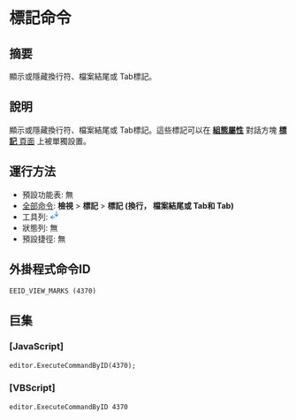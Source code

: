 # 標記命令

## 摘要

顯示或隱藏換行符、檔案結尾或 Tab標記。

## 說明

顯示或隱藏換行符、檔案結尾或 Tab標記。這些標記可以在 **[組態屬性](../../dlg/properties/index)** 對話方塊 [**標記** 頁面](../../dlg/properties/marks/index) 上被單獨設置。

## 運行方法

- 預設功能表: 無
- [全部命令](../tools/all_commands): **檢視** >
**標記** \> **標記 (換行， 檔案結尾或 Tab和 Tab)**
- 工具列: ![](../../images/marks.png)
- 狀態列: 無
- 預設捷徑: 無

## 外掛程式命令ID

```
EEID_VIEW_MARKS (4370)
```

## 巨集

### \[JavaScript\]

```
editor.ExecuteCommandByID(4370);
```

### \[VBScript\]

```
editor.ExecuteCommandByID 4370
```
